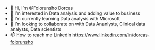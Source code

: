 - 👋 Hi, I’m @Folorunsho Dorcas
- 👀 I’m interested in Data analysis and adding value to business
- 🌱 I’m currently learning Data analysis with Microsoft
- 💞️ I’m looking to collaborate on with Data Ananlysts, Clinical data analysts, Data scientists
- 📫 How to reach me LinkedIn https://www.linkedin.com/in/dorcas-folorunsho

<!---
Tabbie-cool/Tabbie-cool is a ✨ special ✨ repository because its `README.md` (this file) appears on your GitHub profile.
You can click the Preview link to take a look at your changes.
--->
